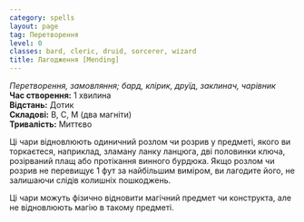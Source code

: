 ```yaml
---
category: spells
layout: page
tag: Перетворення
level: 0
classes: bard, cleric, druid, sorcerer, wizard
title: Лагодження [Mending]
---
```


_Перетворення, замовляння; бард, клірик, друїд, заклинач, чарівник_    
**Час створення:** 1 хвилина    
**Відстань:** Дотик    
**Складові:** В, С, М (два магніти)    
**Тривалість:** Миттєво    

Ці чари відновлюють одиничний розлом чи розрив у предметі, якого ви торкаєтеся, наприклад, зламану ланку ланцюга, дві половинки ключа, розірваний плащ або протікання винного бурдюка. Якщо розлом чи розрив не перевищує 1 фут за найбільшим виміром, ви лагодите його, не залишаючи слідів колишніх пошкоджень.    

Ці чари можуть фізично відновити магічний предмет чи конструкта, але не відновлюють магію в такому предметі. 
